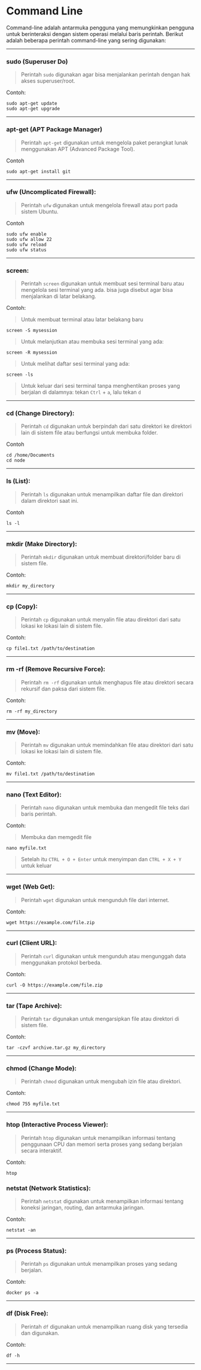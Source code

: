 
# Command Line
Command-line adalah antarmuka pengguna yang memungkinkan pengguna untuk berinteraksi dengan sistem operasi melalui baris perintah. Berikut adalah beberapa perintah command-line yang sering digunakan:

---
### sudo (Superuser Do)
>Perintah `sudo` digunakan agar bisa menjalankan perintah dengan hak akses superuser/root. 

Contoh:
```shell
sudo apt-get update
sudo apt-get upgrade
```
---

### apt-get (APT Package Manager)
>Perintah `apt-get` digunakan untuk mengelola paket perangkat lunak menggunakan APT (Advanced Package Tool). 

Contoh
```shell
sudo apt-get install git
```
---

### ufw (Uncomplicated Firewall):
>Perintah `ufw` digunakan untuk mengelola firewall atau port pada sistem Ubuntu.

Contoh
```shell
sudo ufw enable
sudo ufw allow 22
sudo ufw reload
sudo ufw status
```
---

### screen:
>Perintah `screen` digunakan untuk membuat sesi terminal baru atau mengelola sesi terminal yang ada. bisa juga disebut agar bisa menjalankan di latar belakang.

Contoh:

>Untuk membuat terminal atau latar belakang baru
```shell
screen -S mysession
```
>Untuk melanjutkan atau membuka sesi terminal yang ada:
```
screen -R mysession
```
>Untuk melihat daftar sesi terminal yang ada:
```
screen -ls
```
>Untuk keluar dari sesi terminal tanpa menghentikan proses yang berjalan di dalamnya:
tekan `Ctrl` + `a`, lalu tekan `d`

---

### cd (Change Directory):
>Perintah `cd` digunakan untuk berpindah dari satu direktori ke direktori lain di sistem file atau berfungsi untuk membuka folder.

Contoh 
```shell
cd /home/Documents
cd node
```
---

### ls (List):

> Perintah `ls` digunakan untuk menampilkan daftar file dan direktori dalam direktori saat ini.

Contoh
```shell
ls -l
```
---

### mkdir (Make Directory):

>Perintah `mkdir` digunakan untuk membuat direktori/folder baru di sistem file.

Contoh:
```shell
mkdir my_directory
```
---

### cp (Copy):
>Perintah `cp` digunakan untuk menyalin file atau direktori dari satu lokasi ke lokasi lain di sistem file.

Contoh:
```
cp file1.txt /path/to/destination
```
---

### rm -rf (Remove Recursive Force):
>Perintah `rm -rf` digunakan untuk menghapus file atau direktori secara rekursif dan paksa dari sistem file.

Contoh:
```
rm -rf my_directory
```
---

### mv (Move):
>Perintah `mv` digunakan untuk memindahkan file atau direktori dari satu lokasi ke lokasi lain di sistem file.

Contoh:
```
mv file1.txt /path/to/destination
```
---

### nano (Text Editor):
>Perintah `nano` digunakan untuk membuka dan mengedit file teks dari baris perintah.

Contoh:
>Membuka dan memgedit file
```shell
nano myfile.txt
```
>Setelah itu `CTRL + O + Enter` untuk menyimpan dan `CTRL + X + Y` untuk keluar
---

### wget (Web Get):
>Perintah `wget` digunakan untuk mengunduh file dari internet.

Contoh:
```shell
wget https://example.com/file.zip
```
---

### curl (Client URL):
>Perintah `curl` digunakan untuk mengunduh atau mengunggah data menggunakan protokol berbeda.

Contoh:
```shell
curl -O https://example.com/file.zip
```
---

### tar (Tape Archive):
>Perintah `tar` digunakan untuk mengarsipkan file atau direktori di sistem file.

Contoh:
```shell
tar -czvf archive.tar.gz my_directory
```
---

### chmod (Change Mode):
>Perintah `chmod` digunakan untuk mengubah izin file atau direktori.

Contoh:
```shell
chmod 755 myfile.txt
```
---

### htop (Interactive Process Viewer):
>Perintah `htop` digunakan untuk menampilkan informasi tentang penggunaan CPU dan memori serta proses yang sedang berjalan secara interaktif.

Contoh:
```shell
htop
```

### netstat (Network Statistics):
>Perintah `netstat` digunakan untuk menampilkan informasi tentang koneksi jaringan, routing, dan antarmuka jaringan.

Contoh:

```shell
netstat -an
```
---

### ps (Process Status):
>Perintah `ps` digunakan untuk menampilkan proses yang sedang berjalan.

Contoh:

```shell
docker ps -a
```
---

### df (Disk Free):
>Perintah `df` digunakan untuk menampilkan ruang disk yang tersedia dan digunakan.

Contoh:

```
df -h
```
---
